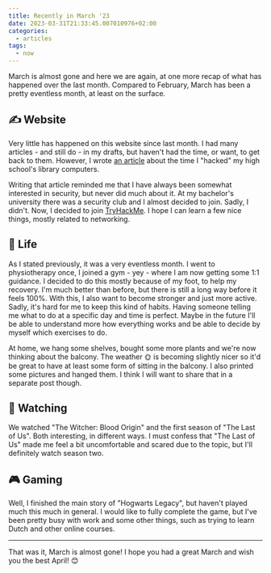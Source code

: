 ```yaml
---
title: Recently in March '23
date: 2023-03-31T21:33:45.007010976+02:00
categories:
  - articles
tags:
  - now
---
```


March is almost gone and here we are again, at one more recap of what has happened over the last month. Compared to February, March has been a pretty eventless month, at least on the surface. 

<!--more-->

## ✍️ Website

Very little has happened on this website since last month. I had many articles - and still do - in my drafts, but haven't had the time, or want, to get back to them. However, I wrote [an article](/2023/03/26/the-day-i-hacked-my-schools-library-computers) about the time I "hacked" my high school's library computers. 

Writing that article reminded me that I have always been somewhat interested in security, but never did much about it. At my bachelor's university there was a security club and I almost decided to join. Sadly, I didn't. Now, I decided to join [TryHackMe](https://tryhackme.com/). I hope I can learn a few nice things, mostly related to networking.

## 🍄 Life

As I stated previously, it was a very eventless month. I went to physiotherapy once, I joined a gym - yey - where I am now getting some 1:1 guidance. I decided to do this mostly because of my foot, to help my recovery. I'm much better than before, but there is still a long way before it feels 100%. With this, I also want to become stronger and just more active. Sadly, it's hard for me to keep this kind of habits. Having someone telling me what to do at a specific day and time is perfect. Maybe in the future I'll be able to understand more how everything works and be able to decide by myself which exercises to do.

At home, we hang some shelves, bought some more plants and we're now thinking about the balcony. The weather 🌞 is becoming slightly nicer so it'd be great to have at least some form of sitting in the balcony. I also printed some pictures and hanged them. I think I will want to share that in a separate post though.

## 🍿 Watching

We watched "The Witcher: Blood Origin" and the first season of "The Last of Us". Both interesting, in different ways. I must confess that "The Last of Us" made me feel a bit uncomfortable and scared due to the topic, but I'll definitely watch season two.

## 🎮 Gaming

Well, I finished the main story of "Hogwarts Legacy", but haven't played much this much in general. I would like to fully complete the game, but I've been pretty busy with work and some other things, such as trying to learn Dutch and other online courses.

---

That was it, March is almost gone! I hope you had a great March and wish you the best April! 😊
